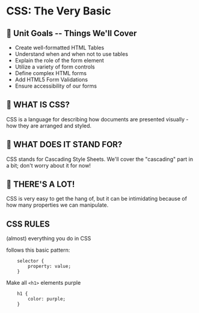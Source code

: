 # CSS: The Very Basic

## 🎯 Unit Goals -- Things We'll Cover
- Create well-formatted HTML Tables
- Understand when and when not to use tables
- Explain the role of the form element
- Utilize a variety of form controls
- Define complex HTML forms
- Add HTML5 Form Validations
- Ensure accessibility of our forms


## 🙋 WHAT IS CSS?

CSS is a language for describing how
documents are presented visually - how they
are arranged and styled.

## 🙋 WHAT DOES IT STAND FOR?

CSS stands for Cascading Style Sheets. We'll
cover the "cascading" part in a bit; don't worry about it for now!

## 🙆 THERE'S A LOT!

CSS is very easy to get the hang of, but it can
be intimidating because of how many
properties we can manipulate.

## CSS RULES
(almost) everything you do in CSS

follows this basic pattern:
``` code
    selector {
        property: value;
    }
```

Make all `<h1>` elements purple
``` code
    h1 {
        color: purple;
    }
```